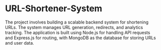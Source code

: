 # URL-Shortener-System
The project involves building a scalable backend system for shortening URLs. The system manages URL generation, redirects, and analytics tracking. The application is built using Node.js for handling API requests and Express.js for routing, with MongoDB as the database for storing URLs and user data.
